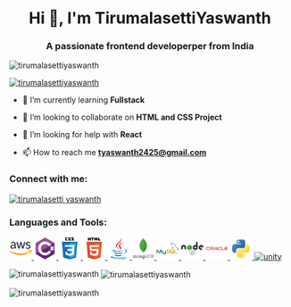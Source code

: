 <h1 align="center">Hi 👋, I'm TirumalasettiYaswanth</h1>
<h3 align="center">A passionate frontend developerper from India</h3>

<p align="left"> <img src="https://komarev.com/ghpvc/?username=tirumalasettiyaswanth&label=Profile%20views&color=0e75b6&style=flat" alt="tirumalasettiyaswanth" /> </p>

<p align="left"> <a href="https://github.com/ryo-ma/github-profile-trophy"><img src="https://github-profile-trophy.vercel.app/?username=tirumalasettiyaswanth" alt="tirumalasettiyaswanth" /></a> </p>

- 🌱 I’m currently learning **Fullstack**

- 👯 I’m looking to collaborate on **HTML and CSS Project**

- 🤝 I’m looking for help with **React**

- 📫 How to reach me **tyaswanth2425@gmail.com**

<h3 align="left">Connect with me:</h3>
<p align="left">
<a href="https://linkedin.com/in/tirumalasetti yaswanth" target="blank"><img align="center" src="https://raw.githubusercontent.com/rahuldkjain/github-profile-readme-generator/master/src/images/icons/Social/linked-in-alt.svg" alt="tirumalasetti yaswanth" height="30" width="40" /></a>
</p>

<h3 align="left">Languages and Tools:</h3>
<p align="left"> <a href="https://aws.amazon.com" target="_blank" rel="noreferrer"> <img src="https://raw.githubusercontent.com/devicons/devicon/master/icons/amazonwebservices/amazonwebservices-original-wordmark.svg" alt="aws" width="40" height="40"/> </a> <a href="https://www.w3schools.com/cs/" target="_blank" rel="noreferrer"> <img src="https://raw.githubusercontent.com/devicons/devicon/master/icons/csharp/csharp-original.svg" alt="csharp" width="40" height="40"/> </a> <a href="https://www.w3schools.com/css/" target="_blank" rel="noreferrer"> <img src="https://raw.githubusercontent.com/devicons/devicon/master/icons/css3/css3-original-wordmark.svg" alt="css3" width="40" height="40"/> </a> <a href="https://www.w3.org/html/" target="_blank" rel="noreferrer"> <img src="https://raw.githubusercontent.com/devicons/devicon/master/icons/html5/html5-original-wordmark.svg" alt="html5" width="40" height="40"/> </a> <a href="https://www.java.com" target="_blank" rel="noreferrer"> <img src="https://raw.githubusercontent.com/devicons/devicon/master/icons/java/java-original.svg" alt="java" width="40" height="40"/> </a> <a href="https://www.mongodb.com/" target="_blank" rel="noreferrer"> <img src="https://raw.githubusercontent.com/devicons/devicon/master/icons/mongodb/mongodb-original-wordmark.svg" alt="mongodb" width="40" height="40"/> </a> <a href="https://www.mysql.com/" target="_blank" rel="noreferrer"> <img src="https://raw.githubusercontent.com/devicons/devicon/master/icons/mysql/mysql-original-wordmark.svg" alt="mysql" width="40" height="40"/> </a> <a href="https://nodejs.org" target="_blank" rel="noreferrer"> <img src="https://raw.githubusercontent.com/devicons/devicon/master/icons/nodejs/nodejs-original-wordmark.svg" alt="nodejs" width="40" height="40"/> </a> <a href="https://www.oracle.com/" target="_blank" rel="noreferrer"> <img src="https://raw.githubusercontent.com/devicons/devicon/master/icons/oracle/oracle-original.svg" alt="oracle" width="40" height="40"/> </a> <a href="https://www.python.org" target="_blank" rel="noreferrer"> <img src="https://raw.githubusercontent.com/devicons/devicon/master/icons/python/python-original.svg" alt="python" width="40" height="40"/> </a> <a href="https://unity.com/" target="_blank" rel="noreferrer"> <img src="https://www.vectorlogo.zone/logos/unity3d/unity3d-icon.svg" alt="unity" width="40" height="40"/> </a> </p>

<p><img align="left" src="https://github-readme-stats.vercel.app/api/top-langs?username=tirumalasettiyaswanth&show_icons=true&locale=en&layout=compact" alt="tirumalasettiyaswanth" /></p>

<p>&nbsp;<img align="center" src="https://github-readme-stats.vercel.app/api?username=tirumalasettiyaswanth&show_icons=true&locale=en" alt="tirumalasettiyaswanth" /></p>

<p><img align="center" src="https://github-readme-streak-stats.herokuapp.com/?user=tirumalasettiyaswanth&" alt="tirumalasettiyaswanth" /></p>
